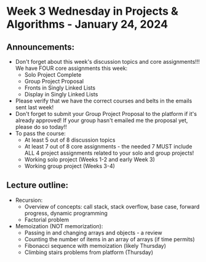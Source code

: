 # Week 3 Wednesday in Projects & Algorithms - January 24, 2024

## Announcements:
- Don't forget about this week's discussion topics and core assignments!!!  We have FOUR core assignments this week:
    - Solo Project Complete
    - Group Project Proposal
    - Fronts in Singly Linked Lists
    - Display in Singly Linked Lists
- Please verify that we have the correct courses and belts in the emails sent last week!
- Don't forget to submit your Group Project Proposal to the platform if it's already approved!  If your group hasn't emailed me the proposal yet, please do so today!!
- To pass the course:
    - At least 5 out of 8 discussion topics
    - At least 7 out of 8 core assignments - the needed 7 MUST include ALL 4 project assignments related to your solo and group projects!
    - Working solo project (Weeks 1-2 and early Week 3)
    - Working group project (Weeks 3-4)

## Lecture outline:
- Recursion:
  - Overview of concepts: call stack, stack overflow, base case, forward progress, dynamic programming
  - Factorial problem
- Memoization (NOT memorization):
  - Passing in and changing arrays and objects - a review
  - Counting the number of items in an array of arrays (if time permits)
  - Fibonacci sequence with memoization (likely Thursday)
  - Climbing stairs problems from platform (Thursday)